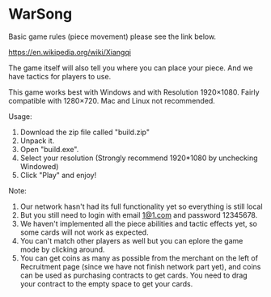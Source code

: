 # WarSong

Basic game rules (piece movement) please see the link below. 

https://en.wikipedia.org/wiki/Xiangqi

The game itself will also tell you where you can place your piece. And we have tactics for players to use.

This game works best with Windows and with Resolution 1920×1080. Fairly compatible with 1280×720.
Mac and Linux not recommended.

Usage:
1. Download the zip file called "build.zip"
2. Unpack it.
3. Open "build.exe".
4. Select your resolution (Strongly recommend 1920*1080 by unchecking Windowed)
5. Click "Play" and enjoy!

Note:
1. Our network hasn't had its full functionality yet so everything is still local
2. But you still need to login with email 1@1.com and password 12345678.
3. We haven't implemented all the piece abilities and tactic effects yet, so some cards will not work as expected.
4. You can't match other players as well but you can eplore the game mode by clicking around.
4. You can get coins as many as possible from the merchant on the left of Recruitment page (since we have not finish network part yet), and coins can be used as purchasing contracts to get cards. You need to drag your contract to the empty space to get your cards.
